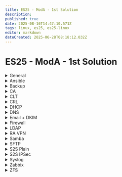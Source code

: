 ```yaml
---
title: ES25 - ModA - 1st Solution
description: 
published: true
date: 2025-08-16T14:47:10.571Z
tags: linux, es25, es25-linux
editor: markdown
dateCreated: 2025-06-28T08:18:12.032Z
---
```


# ES25 - ModA - 1st Solution

[//]: <> (General)
<details>
<summary>General</summary>

- Hostname
- Network configuration
- Time Zone
- Keyboard layout
- NTP
- Create `/ca` directory
  
</details>

[//]: <> (Ansible)
<details>
<summary>Ansible</summary>

1. SSH Key distrib + General config
2. Syslog over TLS (Pregenerate cert - create record for this in DNS too)
  ```
destination d_dest{
  syslog(
    "SRV.lego.dk"
      port(6514)
      transport("tls")
      tls(
        cert-file("/ca/CLT.pem")
        key-file("/ca/CLT.key")
        ca-file("/ca/CA.crt")
      )
  );
};

log {
	source(s_src);
	destination(d_dest);
};
  ```
3. SNMP oid for CPU load avarage `1.3.6.1.4.1.2021.10.1.3.1`
```
agentaddress 0.0.0.0, [::]

createuser Administrator MD5 "Passw0rd!" AES256C "Passw0rd!"
rouser Administrator authpriv  
```  
4. Ldap login as on CLT
Edit <kbd>/etc/sssd/sssd.conf</kbd>, add:
```
services=nss, pam
```
  Enable auto home directory creation with this command:
```bash
	pam-auth-update --enable mkhomedir
```
5. SMB Share automount
6. Default webserver (TLS)
  DON'T FORGET PAGE CONTENT
  
</details>

[//]: <> (Backup)
<details>
<summary>Backup</summary>
  
  ```bash
#!/bin/bash

# Variables
date=$(date '+%Y-%m-%d_%H:%M:%S')
backupPath="/tmp/$date.tar.gz"

# Logic
tar -cvzf $backupPath /share/users
scp $backupPath root@HQ-SAM-2:/backup/users
rm $backupPath
  ```
  
Add cronjob that runs every five minute and place all output to `/dev/null`
</details>

[//]: <> (CA)
<details>
<summary>CA</summary>

  **First, create the CA and SUBCA certificates.**
  
  ```bash
  # Create the CA key and certificate
  openssl genrsa -aes256 -out CA.key 4096
  openssl req -new -nodes -x509 \
    -key CA.key -sha256 \
    -out CA.crt \
    -days 7200 \
    -subj '/C=DK/O=Lego APS/CN=Lego APS Root CA'
  
  # Create the SUBCA
  ## Create the v3 extension file for the SUBCA
  cat <<EOF > SUBCA.v3.ext
  subjectKeyIdentifier=hash
  authorityKeyIdentifier=keyid:always,issuer
  basicConstraints=CA:TRUE
  crlDistributionPoints=URI:http://crl.lego.dk/root_crl.pem
  EOF
  
  ## Now create a request for the SUBCA and sign it with the CA
  openssl req -new -nodes \
    -newkey rsa:4096 \
    -keyout SUBCA.key \
    -out SUBCA.csr \
    -subj '/C=DK/O=Lego APS/CN=Lego APS Intermediate CA'
  
  openssl x509 -req -CA CA.crt -CAkey CA.key -CAcreateserial \
    -in SUBCA.csr -out SUBCA.crt -days 3650 -sha256 \
    -extfile SUBCA.v3.ext
  ```
  
  **Now, create directories for all hosts which need certificates. After that, create a base v3 extension file like this:**
  
  ```ini
  authorityKeyIdentifier=keyid,issuer
  basicConstraints=CA:FALSE
  keyUsage=keyEncipherment,dataEncipherment,digitalSignature,nonRepudiation
  crlDistributionPoints=URI:http://crl.lego.dk/sub_crl.pem
  subjectAltName=@alt_names
  
  [alt_names]
  DNS.1=
  IP.1=
  email.1=
  ```
  
  **After that, distribute this to all directories and fill them accordingly. Then, use the following script to create and sign all certificates.**
  
  ```bash
#!/bin/bash

cd /ca

hostnames=("HQ-DC" "HQ-DMZ-1" "HQ-DMZ-2" "R-HQ" "HOME" "R-BR" "BR-SRV" "BR-CL")
domains=(".billund" ".billund" ".billund" ".billund" "" ".herning" ".herning" ".herning")
ips=("10.1.10.11" "10.1.20.11" "10.1.20.12" "10.1.10.1" "10.1.10.1" "10.200.0.2" "10.2.10.11" "10.2.10.11")

for i in {0..7}; do
        name="${hostnames[$i]}"
        fullname="${hostnames[$i]}${domains[$1]}.lego.dk"
        filename="$name/$name"
        ip="${ips[$i]}"

        openssl req -new -nodes -newkey rsa:4096 -keyout $filename.key -out $filename.csr -subj "/C=DK/O=Lego APS/CN=$fullname"
        openssl x509 -req -CA SUBCA.crt -CAkey SUBCA.key -CAcreateserial -in $filename.csr -out $filename.crt -days 365 -sha256 -extfile $name/base.v3.ext

        sshpass -p "Passw0rd!" ssh-copy-id $ip

        scp CA.crt SUBCA.crt $filename.crt $filename.key $ip:/ca/
done
```
  
</details>


[//]: <> (CLT)
<details>
<summary>CLT</summary>
  
  ```bash
apt install -y gnome, thunderbird, filezilla
  ```
  
After the installation is done, restart the computer and use these commands to be able to configure it using Ansible.
  
  ```bash
adduser ansible # You will have some dialog, give it password and spam ENTER
  
echo "ansible	ALL=(ALL:ALL) NOPASSWD:ALL" >> /etc/sudoers
  ```
  
</details>

[//]: <> (CRL)
<details>
<summary>CRL</summary>

  After the certificates are already done, create some files necessary for the CRL.
  
  ```bash
  cd /ca
  mkdir crl
  touch crl/index.txt
  echo "00" > crl/crlnumber
  ```
  
  Now, create <kbd>/ca/crl_openssl.conf</kbd> with the following contents:
  
  ```ini
  [ca]
  default_ca = CA_default
  
  [CA_default]
  database = /ca/crl/index.txt
  crlnumber = /ca/crl/crlnumber
  default_days = 365
  default_crl_days = 30
  default_md = default
  preserve = no
  
  [crl_ext]
  authorityKeyIdentifier=issuer:always,keyid:always
  ```
  
  Now, generate the CRL with the following command:
  
  ```bash
  openssl ca -gencrl \
    -keyfile /ca/CA.key \
    -cert /ca/CA.crt \
    -out /ca/crl/root_crl.pem \
    -config /ca/crl_openssl.conf
  ```
  
  Do these steps for both the CA and the SUBCA.
  
  Use `lsyncd` to sync the crl to the webserver it is hosted on. Don't forget **ssh-copy-id**.
  
</details>

[//]: <> (DHCP)
<details>
<summary>DHCP</summary>
  
  - Generate a key on DNS server and copy it to /etc/dhcp/
  - Edit /etc/default/isc-dhcp-server add the interface to IPv4
  - Copy the content of key to the end of /etc/dhcp/dhcpd.conf
  - Create a failover peer:
  
  ```cfg
  failover peer "fail" {
  	primary;
    address 10.1.10.21;
    peer address 10.1.10.22;
    mclt 3600;
    split 128;
    load balance max seconds 3;
  }
  ```
 
- Edit the configuration for your needs.
- Copy the files to HQ-SAM-2 and BR-SRV. Adjust failover settings on HQ-SAM-2, and adjust scope settings on BR-SRV!
  
Install **isc-dhcp-relay** role to **R-BR** and **R-HQ**.
Make sure the delimiter is a space in the config! Not ',' or ';'
</details>


[//]: <> (DNS)
<details>
<summary>DNS</summary>
Create all views! Don't forget to create every record and don't forget to add SPF and DKIM
  
  - SPF: @ IN TXT "v=spf1 a mx -all"
  - DMARC: _dmarc IN TXT "v=DMARC1,p=quarantine"
  - SRV: _submission._tcp.mail.lego.dk SRV 10 0 587 mail.lego.dk
  - SRV: _imaps._tcp.mail.lego.dk SRV 10 0 993 mail.lego.dk
</details>

[//]: <> (Email + DKIM)
<details>
<summary>Email + DKIM</summary>

  **Usual config:**

  - [SMTP/IMAP **separate** server](/mail/smtp-imap)
  - [SMTP/IMAP **single** server](/mail/smtp-imap-single-server)
  - [SPF, DKIM, DMARC **setup**](/mail/dns-records)
  - [SPF, DKIM, DMARC **verification**](/mail/verification)
</details>

[//]: <> (Firewall)
<details>
<summary>Firewall</summary>

  - **NFTables filter rules**
    - Look at `ss -tulpn` output for each machine
    - **Default accept rules for forward chain:**
      - Traffic to other site
      - Traffic to internet
      - SSH traffic
      - Established/related traffic
      - ICMP traffic
    - **Default accept rules for input chain:**
      - Traffic from loopback interface
      - UDP 500/4500, UDP 123
      - SSH traffic
      - Established/related traffic
      - ICMP, ESP, GRE traffic
  - **NFTables NAT rules:**
    - Port-forward for public services
    - Masquerade for internet access
    - DNAT-rule for other site traffic, based on dynamic set
  
  Updown script for tunnel, named <kbd>/fw/updown.sh</kbd>
  
  ```bash
  #!/bin/bash
  if [ $PLUTO_VERB = 'up-host' ]
    nft remove element inet filter reroute { 10.1.0.0/16 }
    ip route add 10.2.0.0/16 via 10.200.0.2 dev ipsec0
    ip rule add from 10.1.255.1/32 to 203.0.113.10/32 table 100
    ip route add 203.0.113.10/32 dev ipsec0 via 10.200.0.2 table 100
  fi
  if [ $PLUTO_VERB = 'down-host' ]
    nft add element inet filter reroute { 10.1.0.0/16 }
    ip route del 10.2.0.0/16 via 10.200.0.2 dev ipsec0
    ip route del 203.0.113.10/32 dev ipsec0 via 10.200.0.2 table 100
    ip rule del from 10.1.255.1/32 to 203.0.113.10/32 table 100
  fi
  unbound-control flush_zone .
  ```
  
  **Unbound config:**
  
  Comment out the default dnssec-related config.
  
  ```yaml
  server:
    interface: 127.0.0.1
    outgoing-interface: 10.1.255.1
    forward-zone:
      name: "billund.lego.dk"
      forward-addr: 10.1.20.11
    forward-zone:
      name: "herning.lego.dk"
      forward-addr: 203.0.113.10
    forward-zone:
      name: "."
      forward-addr: 10.1.20.11
  ```
  
  Set <kbd>resolv.conf</kbd> to `127.0.0.1`.
 
  
</details>

[//]: <> (LDAP)
<details>
<summary>LDAP</summary>

  - [OpenLDAP](/directory-services/openldap) with TLS and replication
  
</details>

[//]: <> (RA VPN)
<details>
<summary>RA VPN</summary>

   - [**Strongswan**](/vpn/strongswan-ra-eap-tls) with **EAP-TLS** authentication
  
</details>


[//]: <> (Samba)
<details>
<summary>Samba</summary>

  
</details>

[//]: <> (SFTP)
<details>
<summary>SFTP</summary>
  
  Install **FileZilla**
  Add a new host where you enter the credentials of *carl*, the destination as *BR-SRV.herning.lego.dk*, and the main directory too wwwroot so use */var/www/html*
  
</details>


[//]: <> (S2S Plain)
<details>
<summary>S2S Plain</summary>

  Add to <kbd>/etc/network/interfaces</kbd>
  
  ```
auto ipsec0
iface ipsec0 inet static
  address 10.200.0.1/24
  pre-up ip tunnel add ipsec0 mode gre local 203.0.113.2 remote 203.0.113.10
  up ip link set ipsec0 up
  down ip link set ipsec0 down
  post-down ip tunnel del ipsec0
```
  
</details>

[//]: <> (S2S IPSec)
<details>
<summary>S2S IPSec</summary>

  Edit <kbd>/etc/strongswan.conf</kbd>
  
  ```c
charon {
  ...
  retransmit_tries = 3
  retransmit_timeout = 0.6
  retransmit_base = 1.1
}
```
  
  **Config:** [**Route-based VPN**](/vpn/strongswan-route-based) with Strongswan. Don't forget to add DPD!
  
  
</details>

[//]: <> (Syslog)
<details>
<summary>Syslog</summary>

  ```
source s_dhcp {
  syslog(
    ip-protocol(4)
    port(6514)
    transport("tls")
    tls (
      cert-file("/ca/SRV.pem")
      key-file("/ca/SRV.key")
      ca-file("/ca/CA.crt")
      ca-dir("/ca/")
    )
  );
};

destination d_dhcp {
    file("/log/dhcp.log");
};
  
destination d_else {
    file("/log/dump.log");
};

filter f_dhcp{
  program("dhcpd") or program("dhclient");
};
  
log{
  source(s_dhcp);
  filter(f_dhcp);
  destination(d_dhcp);
};
  
log{
  source(s_dhcp);
  filter {
     not filter(f_dhcp)
  };
  destination(d_else);
};
  ```
  
</details>

[//]: <> (Zabbix)
<details>
<summary>Zabbix</summary>
Install following packages
  
  ```bash
apt install \
  apache2 libapache2-mod-php php-mysql \
  zabbix-server-mysql zabbix-frontend-php zabbix-agent zabbix-web-service \
  snmp
  ```
  
- Edit configuration file, include database password!
- Create a copy of <kbd>/usr/share/doc/zabbix-mysql/README.debian</kbd>, make it executable and get rid off unneccessary lines.
- Run the script
- Create <kbd>/etc/zabbix/alert.d/log.sh</kbd> and give it execute permission

  ```bash
  #!/bin/bash
  date=$(date '+%Y-%m-%d_%H:%M:%S')
  echo "[$date] - $1 - $2" >> $3
  ```
  
Enable Zabbix, and make the replace the Alias with document root in the config file.
  
Restart apache2 and zabbix-server services.
  
</details>

[//]: <> (ZFS)
<details>
<summary>ZFS</summary>

  ```bash
  apt install linux-headers-amd64 zfsutils-linux
  ```

Create a script that will create your ZFS pool:
```
mkdir /scripts
touch /scripts/zfs.sh
chmod +x /scripts/zfs.sh
ls -l /dev/disks/by-path/ | rev | cut -d' ' -f 3 | rev >> /scripts/zfs.sh
```
  
Edit /scripts/zfs.sh
```sh
	zpool create pool \
  	-O encryption="aes-256-gcm" \
  	-O keyformat="passphrase" \
  		raidz1 \
  			Put here the names of disks
```
  
Create a pool
```bash
mkdir /share
zfs create -o mountpoint=/share pool/share
mkdir /share/users
```
  
Make it auto mountable
```bash
echo "Passw0rd!" > /etc/passphrase
chown root:root /etc/passphrase
chmod 600 /etc/passphrase
echo "#!/bin/bash" > /etc/rc.local
echo "zfs mount -l -la < /etc/passphrase" >> /etc/rc.local
chmod +x /etc/rc.local
  
</details>


[//]: <> (Web)
<details>
<summary>Web</summary>
```bash
apt install cowsay
```
  
</details>



